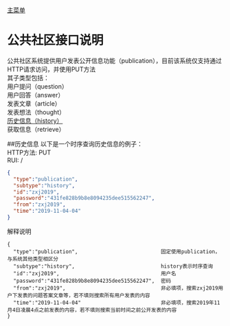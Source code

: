 [主菜单](../README.md)    

# 公共社区接口说明    

公共社区系统提供用户发表公开信息功能（publication），目前该系统仅支持通过HTTP请求访问，并使用PUT方法  
其子类型包括：  
用户提问（question）  
用户回答（answer）  
发表文章（article）  
发表想法（thought）  
[历史信息（history）](#历史信息)  
获取信息（retrieve）  

##历史信息
以下是一个时序查询历史信息的例子：  
HTTP方法: PUT  
RUI: /  
```json
{
  "type":"publication",
  "subtype":"history",
  "id":"zxj2019",
  "password":"431fe828b9b8e8094235dee515562247",
  "from":"zxj2019",
  "time":"2019-11-04-04"
}
```  
解释说明  
```text
{
  "type":"publication",                           固定使用publication，与系统其他类型相区分
  "subtype":"history",                            history表示时序查询
  "id":"zxj2019",                                 用户名
  "password":"431fe828b9b8e8094235dee515562247",  密码
  "from":"zxj2019",                               非必填项，搜索zxj2019用户下发表的问题答案文章等，若不填则搜索所有用户发表的内容
  "time":"2019-11-04-04"                          非必填项，搜索2019年11月4日凌晨4点之前发表的内容，若不填则搜索当前时间之前公开发表的内容
}
```  